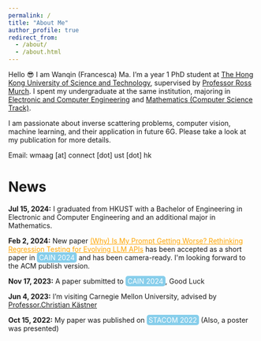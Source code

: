 ```yaml
---
permalink: /
title: "About Me"
author_profile: true
redirect_from: 
  - /about/
  - /about.html
---
```


Hello 😎 I am Wanqin (Francesca) Ma. I’m a year 1 PhD student at [The Hong Kong University of Science and Technology](https://hkust.edu.hk/), supervised by [Professor Ross Murch](https://eermurch.home.ece.ust.hk/). I spent my undergraduate at the same institution, majoring in [Electronic and Computer Engineering](https://ece.hkust.edu.hk/) and [Mathematics (Computer Science Track)](https://www.math.hkust.edu.hk/).

I am passionate about inverse scattering problems, computer vision, machine learning, and their application in future 6G. Please take a look at my publication for more details.

Email: wmaag [at] connect [dot] ust [dot] hk

News
======
**Jul 15, 2024:**      I graduated from HKUST with a Bachelor of Engineering in Electronic and Computer Engineering and an additional major in Mathematics.

**Feb  2, 2024:**       New paper <a href="https://arxiv.org/abs/2311.11123" style="color: orange;">(Why) Is My Prompt Getting Worse? Rethinking Regression Testing for Evolving LLM APIs</a> has been accepted as a short paper in <a href="https://conf.researchr.org/home/cain-2024" style="background-color: skyblue; color: white; padding: 2px 4px; text-decoration: none; border-radius: 5px;">CAIN 2024</a> and has been camera-ready. I'm looking forward to the ACM publish version.

**Nov 17, 2023:**       A paper submitted to <a href="https://conf.researchr.org/home/cain-2024" style="background-color: skyblue; color: white; padding: 2px 4px; text-decoration: none; border-radius: 5px;">CAIN 2024</a>, Good Luck

**Jun  4, 2023:**      I’m visiting Carnegie Mellon University, advised by [Professor.Christian Kästner](https://www.cs.cmu.edu/~ckaestne/)

**Oct 15, 2022:**      My paper was published on <a href="https://stacom.github.io/stacom2022/" style="background-color: skyblue; color: white; padding: 2px 4px; text-decoration: none; border-radius: 5px;">STACOM 2022</a> (Also, a poster was presented)

<style>
    .small-widget {
        width: 25%;  /* Adjust the width to suit your needs */
        height: auto;  /* This maintains the aspect ratio */
        max-width: 300px;  /* Adjust maximum width as needed */
    }
</style>

<div class="small-widget">
    <script type="text/javascript" id="clstr_globe" src="//clustrmaps.com/globe.js?d=NLx-W_9uZx-yAr2e10puj3z4UYSuWBuQg0n6LwE0o2A"></script>
</div>

